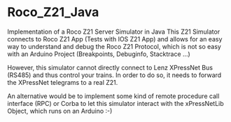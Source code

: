 # Roco_Z21_Java
Implementation of a Roco Z21 Server Simulator in Java
This Z21 Simulator connects to Roco Z21 App (Tests with IOS Z21 App) and allows for an easy way to understand and debug the Roco Z21 Protocol, which is not so easy with an Arduino Project (Breakpoints, Debuginfo, Stacktrace ...)

However, this simulator cannot directly connect to Lenz XPressNet Bus (RS485) and thus control your trains.  In order to do so, it needs to forward the XPressNet telegrams to a real Z21.  

An alternative would be to implement some kind of remote procedure call interface (RPC) or Corba to let this simulator interact with the xPressNetLib Object, which runs on an Arduino :-)
